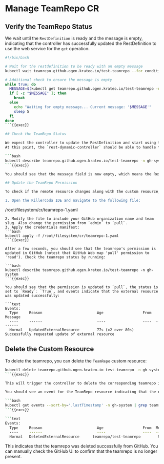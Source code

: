 # Manage TeamRepo CR

## Verify the TeamRepo Status

We wait until the `RestDefinition` is ready and the message is empty, indicating that the controller has successfully updated the RestDefinition to use the web service for the `get` operation.

```bash
#!/bin/bash

# Wait for the restdefinition to be ready with an empty message
kubectl wait teamrepo.github.ogen.krateo.io/test-teamrepo --for condition=Ready=True --namespace gh-system --timeout=600s

# Additional check to ensure the message is empty
while true; do
  MESSAGE=$(kubectl get teamrepo.github.ogen.krateo.io/test-teamrepo -n gh-system -o jsonpath='{.status.conditions[?(@.type=="Ready")].message}')
  if [ -z "$MESSAGE" ]; then
    break
  else
    echo "Waiting for empty message... Current message: '$MESSAGE'"
    sleep 5
  fi
done
```{{exec}}

## Check the TeamRepo Status

We expect the controller to update the RestDefinition and start using the web service to handle the `get` operation for teamrepos.
At this point, the `rest-dynamic-controller` should be able to handle the `get` operation for teamrepos using the web service. You can check the status of the TeamRepo resource by running:

```bash
kubectl describe teamrepo.github.ogen.krateo.io/test-teamrepo -n gh-system
```{{exec}}

You should see that the message field is now empty, which means the RestDefinition is ready and correctly observed by the controller.

## Update the TeamRepo Permission

To check if the remote resource changes along with the custom resource, you can run the following command to change the teamrepo's permission:

1. Open the Killercoda IDE and navigate to the following file:
```
/root/filesystem/cr/teamrepo-1.yaml
```
2. Modify the file to include your GitHub organization name and team slug. Also change the permission from `admin` to `pull`.
3. Apply the credentials manifest:
```bash
kubectl apply -f /root/filesystem/cr/teamrepo-1.yaml
```{{exec}}

After a few seconds, you should see that the teamrepo's permission is updated in GitHub (notest that GitHub Web map 'pull' permission to 'read'). Check the teamrepo status by running:

```bash
kubectl describe teamrepo.github.ogen.krateo.io/test-teamrepo -n gh-system
```{{exec}}

You should see that the permission is updated to `pull`, the status is set to `Ready`: `True`, and events indicate that the external resource was updated successfully:

```text
Events:
  Type     Reason                         Age                  From  Message
  ----     ------                         ----                 ----  -------
  Normal   UpdatedExternalResource        77s (x2 over 80s)             Successfully requested update of external resource
```

## Delete the Custom Resource

To delete the teamrepo, you can delete the `TeamRepo` custom resource:

```bash
kubectl delete teamrepo.github.ogen.krateo.io test-teamrepo -n gh-system
```{{exec}}

This will trigger the controller to delete the corresponding teamrepo in GitHub.

You should see an event for the TeamRepo resource indicating that the external resource was deleted successfully. Check the deletion status by running:

```bash
kubectl get events --sort-by='.lastTimestamp' -n gh-system | grep teamrepo/test-teamrepo
```{{exec}}

```text
Events:
  Type     Reason                         Age                  From  Message
  ----     ------                         ----                 ----  -------
  Normal   DeletedExternalResource      teamrepo/test-teamrepo        Successfully requested deletion of external resource
```

This indicates that the teamrepo was deleted successfully from GitHub. You can manually check the GitHub UI to confirm that the teamrepo is no longer present.